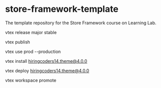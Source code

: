# store-framework-template

The template repository for the Store Framework course on Learning Lab.

vtex release major stable

vtex publish

vtex use prod --production

vtex install hiringcoders14.theme@4.0.0

vtex deploy hiringcoders14.theme@4.0.0

vtex workspace promote

